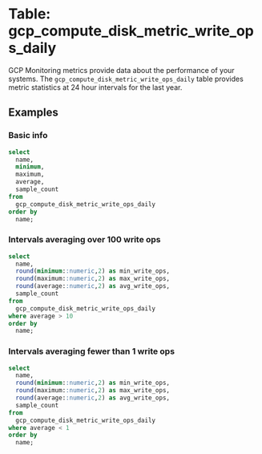 # Table: gcp_compute_disk_metric_write_ops_daily

GCP Monitoring metrics provide data about the performance of your systems. The `gcp_compute_disk_metric_write_ops_daily` table provides metric statistics at 24 hour intervals for the last year.

## Examples

### Basic info

```sql
select
  name,
  minimum,
  maximum,
  average,
  sample_count
from
  gcp_compute_disk_metric_write_ops_daily
order by
  name;
```

### Intervals averaging over 100 write ops

```sql
select
  name,
  round(minimum::numeric,2) as min_write_ops,
  round(maximum::numeric,2) as max_write_ops,
  round(average::numeric,2) as avg_write_ops,
  sample_count
from
  gcp_compute_disk_metric_write_ops_daily
where average > 10
order by
  name;
```

### Intervals averaging fewer than 1 write ops

```sql
select
  name,
  round(minimum::numeric,2) as min_write_ops,
  round(maximum::numeric,2) as max_write_ops,
  round(average::numeric,2) as avg_write_ops,
  sample_count
from
  gcp_compute_disk_metric_write_ops_daily
where average < 1
order by
  name;
```
